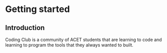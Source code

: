 # Getting started

## Introduction

Coding Club is a community of ACET students that are learning to code and learning to program the tools that they always wanted to built. 